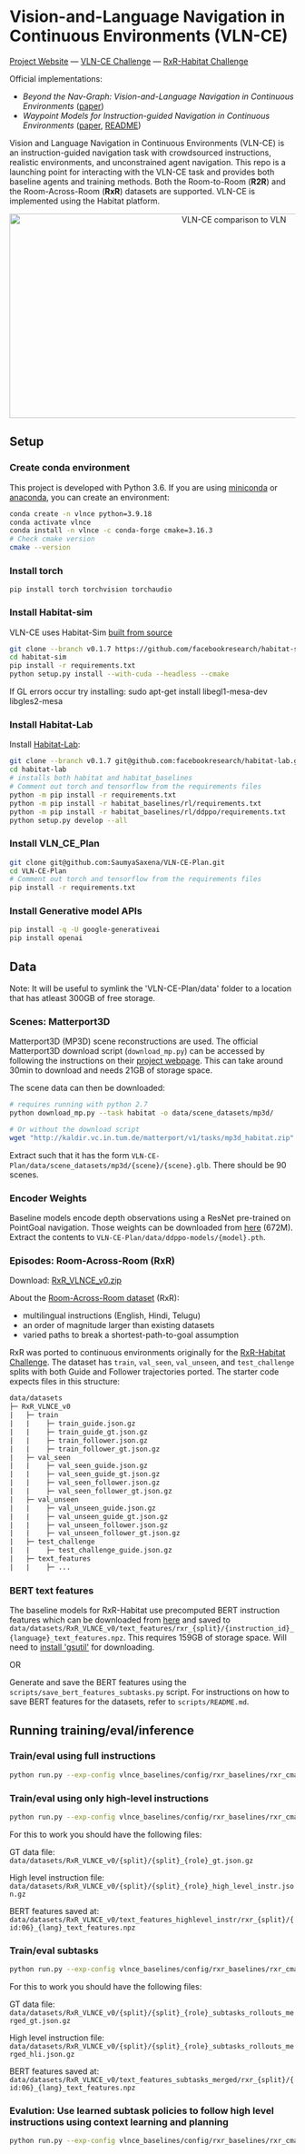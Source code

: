 # Vision-and-Language Navigation in Continuous Environments (VLN-CE)

[Project Website](https://jacobkrantz.github.io/vlnce/) — [VLN-CE Challenge](https://eval.ai/web/challenges/challenge-page/719) — [RxR-Habitat Challenge](https://ai.google.com/research/rxr/habitat)

Official implementations:

- *Beyond the Nav-Graph: Vision-and-Language Navigation in Continuous Environments* ([paper](https://arxiv.org/abs/2004.02857))
- *Waypoint Models for Instruction-guided Navigation in Continuous Environments* ([paper](https://arxiv.org/abs/2110.02207), [README](/vlnce_baselines/config/r2r_waypoint/README.md))

Vision and Language Navigation in Continuous Environments (VLN-CE) is an instruction-guided navigation task with crowdsourced instructions, realistic environments, and unconstrained agent navigation. This repo is a launching point for interacting with the VLN-CE task and provides both baseline agents and training methods. Both the Room-to-Room (**R2R**) and the Room-Across-Room (**RxR**) datasets are supported. VLN-CE is implemented using the Habitat platform.

<p align="center">
  <img width="775" height="360" src="./data/res/VLN_comparison.gif" alt="VLN-CE comparison to VLN">
</p>

## Setup

### Create conda environment

This project is developed with Python 3.6. If you are using [miniconda](https://docs.conda.io/en/latest/miniconda.html) or [anaconda](https://anaconda.org/), you can create an environment:

```bash
conda create -n vlnce python=3.9.18
conda activate vlnce
conda install -n vlnce -c conda-forge cmake=3.16.3
# Check cmake version 
cmake --version
```

### Install torch
```
pip install torch torchvision torchaudio
```

### Install Habitat-sim

VLN-CE uses Habitat-Sim [built from source](https://github.com/facebookresearch/habitat-sim/tree/v0.1.7#installation)
```bash
git clone --branch v0.1.7 https://github.com/facebookresearch/habitat-sim.git
cd habitat-sim
pip install -r requirements.txt
python setup.py install --with-cuda --headless --cmake
```
If GL errors occur try installing: sudo apt-get install libegl1-mesa-dev libgles2-mesa

### Install Habitat-Lab

Install [Habitat-Lab](https://github.com/facebookresearch/habitat-lab/tree/v0.1.7):

```bash
git clone --branch v0.1.7 git@github.com:facebookresearch/habitat-lab.git
cd habitat-lab
# installs both habitat and habitat_baselines
# Comment out torch and tensorflow from the requirements files
python -m pip install -r requirements.txt
python -m pip install -r habitat_baselines/rl/requirements.txt
python -m pip install -r habitat_baselines/rl/ddppo/requirements.txt
python setup.py develop --all
```

### Install VLN_CE_Plan

```bash
git clone git@github.com:SaumyaSaxena/VLN-CE-Plan.git
cd VLN-CE-Plan
# Comment out torch and tensorflow from the requirements files
pip install -r requirements.txt
```

### Install Generative model APIs

```bash
pip install -q -U google-generativeai
pip install openai
```

## Data

Note: It will be useful to symlink the 'VLN-CE-Plan/data' folder to a location that has atleast 300GB of free storage.

### Scenes: Matterport3D

Matterport3D (MP3D) scene reconstructions are used. The official Matterport3D download script (`download_mp.py`) can be accessed by following the instructions on their [project webpage](https://niessner.github.io/Matterport/). This can take around 30min to download and needs 21GB of storage space.

The scene data can then be downloaded:

```bash
# requires running with python 2.7
python download_mp.py --task habitat -o data/scene_datasets/mp3d/

# Or without the download script
wget "http://kaldir.vc.in.tum.de/matterport/v1/tasks/mp3d_habitat.zip"
```

Extract such that it has the form `VLN-CE-Plan/data/scene_datasets/mp3d/{scene}/{scene}.glb`. There should be 90 scenes.


### Encoder Weights

Baseline models encode depth observations using a ResNet pre-trained on PointGoal navigation. Those weights can be downloaded from [here](https://github.com/facebookresearch/habitat-lab/tree/v0.1.7/habitat_baselines/rl/ddppo) (672M). Extract the contents to `VLN-CE-Plan/data/ddppo-models/{model}.pth`.

### Episodes: Room-Across-Room (RxR)

Download: [RxR_VLNCE_v0.zip](https://storage.googleapis.com/rxr-habitat/RxR_VLNCE_v0.zip)

About the [Room-Across-Room dataset](https://ai.google.com/research/rxr/) (RxR):

- multilingual instructions (English, Hindi, Telugu)
- an order of magnitude larger than existing datasets
- varied paths to break a shortest-path-to-goal assumption

RxR was ported to continuous environments originally for the [RxR-Habitat Challenge](https://ai.google.com/research/rxr/habitat). The dataset has `train`, `val_seen`, `val_unseen`, and `test_challenge` splits with both Guide and Follower trajectories ported. The starter code expects files in this structure:

```graphql
data/datasets
├─ RxR_VLNCE_v0
|   ├─ train
|   |    ├─ train_guide.json.gz
|   |    ├─ train_guide_gt.json.gz
|   |    ├─ train_follower.json.gz
|   |    ├─ train_follower_gt.json.gz
|   ├─ val_seen
|   |    ├─ val_seen_guide.json.gz
|   |    ├─ val_seen_guide_gt.json.gz
|   |    ├─ val_seen_follower.json.gz
|   |    ├─ val_seen_follower_gt.json.gz
|   ├─ val_unseen
|   |    ├─ val_unseen_guide.json.gz
|   |    ├─ val_unseen_guide_gt.json.gz
|   |    ├─ val_unseen_follower.json.gz
|   |    ├─ val_unseen_follower_gt.json.gz
|   ├─ test_challenge
|   |    ├─ test_challenge_guide.json.gz
|   ├─ text_features
|   |    ├─ ...
```

### BERT text features

The baseline models for RxR-Habitat use precomputed BERT instruction features which can be downloaded from [here](https://github.com/google-research-datasets/RxR#downloading-bert-text-features) and saved to `data/datasets/RxR_VLNCE_v0/text_features/rxr_{split}/{instruction_id}_{language}_text_features.npz`. This requires 159GB of storage space. Will need to [install 'gsutil'](https://cloud.google.com/storage/docs/gsutil_install#linux) for downloading.

OR 

Generate and save the BERT features using the `scripts/save_bert_features_subtasks.py` script. For instructions on how to save BERT features for the datasets, refer to `scripts/README.md`.

## Running training/eval/inference

### Train/eval using full instructions

```bash
python run.py --exp-config vlnce_baselines/config/rxr_baselines/rxr_cma_en.yaml --run-type train/eval/inference
```

### Train/eval using only high-level instructions

```bash
python run.py --exp-config vlnce_baselines/config/rxr_baselines/rxr_cma_en_hl_instr.yaml --run-type train/eval
```

For this to work you should have the following files:

GT data file: `data/datasets/RxR_VLNCE_v0/{split}/{split}_{role}_gt.json.gz`

High level instruction file: `data/datasets/RxR_VLNCE_v0/{split}/{split}_{role}_high_level_instr.json.gz`

BERT features saved at: `data/datasets/RxR_VLNCE_v0/text_features_highlevel_instr/rxr_{split}/{id:06}_{lang}_text_features.npz`

### Train/eval subtasks
```bash
python run.py --exp-config vlnce_baselines/config/rxr_baselines/rxr_cma_en_subtasks.yaml --run-type train/eval
```

For this to work you should have the following files:

GT data file: `data/datasets/RxR_VLNCE_v0/{split}/{split}_{role}_subtasks_rollouts_merged_gt.json.gz`

High level instruction file: `data/datasets/RxR_VLNCE_v0/{split}/{split}_{role}_subtasks_rollouts_merged_hli.json.gz`

BERT features saved at: `data/datasets/RxR_VLNCE_v0/text_features_subtasks_merged/rxr_{split}/{id:06}_{lang}_text_features.npz`

### Evalution: Use learned subtask policies to follow high level instructions using context learning and planning
```bash
python run.py --exp-config vlnce_baselines/config/rxr_baselines/rxr_cma_en_subtasks_context.yaml --run-type eval
```
